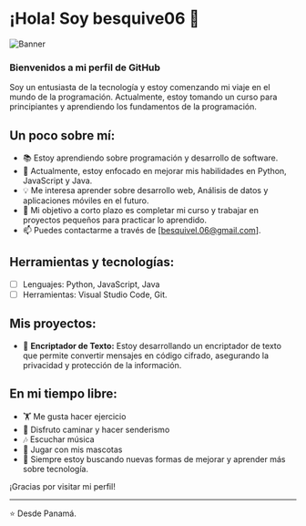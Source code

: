 # ¡Hola! Soy besquive06 👋

![Banner](https://github.com/besquive06/images/blob/main/download%20(1).jpg)

### Bienvenidos a mi perfil de GitHub

Soy un entusiasta de la tecnología y estoy comenzando mi viaje en el mundo de la programación. Actualmente, estoy tomando un curso para principiantes y aprendiendo los fundamentos de la programación.

## Un poco sobre mí:

- 📚 Estoy aprendiendo sobre programación y desarrollo de software.
- 🌱 Actualmente, estoy enfocado en mejorar mis habilidades en Python, JavaScript y Java.
- 💡 Me interesa aprender sobre desarrollo web, Análisis de datos y aplicaciones móviles en el futuro.
- 🎯 Mi objetivo a corto plazo es completar mi curso y trabajar en proyectos pequeños para practicar lo aprendido.
- 📫 Puedes contactarme a través de [besquivel.06@gmail.com].

## Herramientas y tecnologías:

- [ ] Lenguajes: Python, JavaScript, Java
- [ ] Herramientas: Visual Studio Code, Git.

## Mis proyectos:

- 🌟 **Encriptador de Texto:** Estoy desarrollando un encriptador de texto que permite convertir mensajes en código cifrado, asegurando la privacidad y protección de la información.

## En mi tiempo libre:

- 🏋️ Me gusta hacer ejercicio
- 🚶 Disfruto caminar y hacer senderismo
- 🎶 Escuchar música
- 🐶 Jugar con mis mascotas
- 🌟 Siempre estoy buscando nuevas formas de mejorar y aprender más sobre tecnología.

¡Gracias por visitar mi perfil!

---

⭐️ Desde Panamá.
